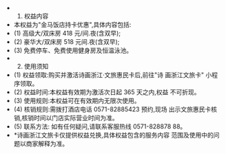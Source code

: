 - 1. 权益内容
- 本权益为"金马饭店持卡优惠",具体内容包括:
- (1) 高级大/双床房 418 元/间.夜(含双早);
- (2) 豪华大/双床房 518 元间.夜(含双早);
- (3) 免费停车、免费使用健身房及恒温泳池。
- 2. 使用须知
- (1) 权益领取:购买并激活诗画浙江·文旅惠民卡后,前往"诗 画浙江文旅卡" 小程序领取。
- (2) 权益时间:本权益有效期为激活次日起 365 天之内,权益 不可折现。
- (3) 使用规则:本权益可在有效期内无限次使用。
- (4) 核销规则:需拨打酒店电话 0571-82885423 预约,现场 出示文旅惠民卡核销,核销时间以门店实际营业时间为准。
- (5) 联系方法: 如有任何疑问,请联系客服热线 0571-828878 88。
- *诗画浙江文旅卡仅提供权益兑换,具体权益包含的服务内容 范围及使用中的问题以商家解释为准。